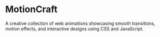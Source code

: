 # MotionCraft
A creative collection of web animations showcasing smooth transitions, motion effects, and interactive designs using CSS and JavaScript.
